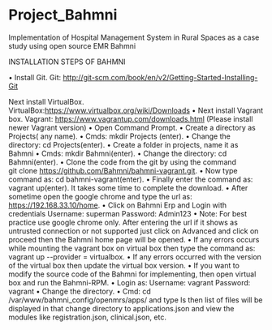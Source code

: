 # Project_Bahmni
Implementation of Hospital Management System in Rural Spaces as a case study using open source EMR Bahmni

INSTALLATION STEPS OF BAHMNI

•	Install Git.
Git: http://git-scm.com/book/en/v2/Getting-Started-Installing-Git


Next install VirtualBox.
VirtualBox:https://www.virtualbox.org/wiki/Downloads
•	Next install Vagrant box.
Vagrant: https://www.vagrantup.com/downloads.html (Please install newer Vagrant version)
•	Open Command Prompt.
•	Create a directory as Projects( any name).
•	Cmds: mkdir Projects (enter).
•	Change the directory: cd Projects(enter).
•	Create a folder in projects, name it as Bahmni
•	Cmds: mkdir Bahmni(enter).
•	Change the directory: cd Bahmni(enter).
•	Clone the code from the git by using the command        
git clone https://github.com/Bahmni/bahmni-vagrant.git.
•	Now type command as: cd bahmni-vagrant(enter).
•	Finally enter the command as: vagrant up(enter). It takes some time to complete the download.
•	After sometime open the google chrome and type the url as: https://192.168.33.10/home. 
•	Click on Bahmni Erp and Login with credentials 
Username: superman
Password: Admin123
•	Note: For best practice use google chrome only. After entering the url if it shows as untrusted connection or not supported just click on Advanced and click on proceed then the  Bahmni home page will be opened.
•	If any errors occurs while mounting the vagrant box on virtual box then type the command as: vagrant up --provider = virtualbox.
•	If any errors occurred with the version of the virtual box then update the virtual box version.
•	If you want to modify the source code of the Bahmni for implementing, then open virtual box and run the Bahmni-RPM. 
•	Login as: Username: vagrant
  	    Password: vagrant
•	Change the directory. 
•	Cmd: cd /var/www/bahmni_config/openmrs/apps/ and type ls then list of files will be displayed in that  change directory to applications.json and view the modules like registration.json, clinical.json, etc.

